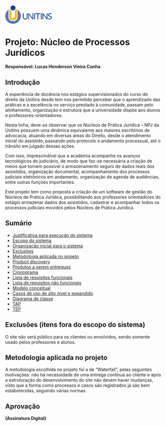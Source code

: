 <img src="https://github.com/LucasHenderson/Engenharia_De_Software2_LucasH/blob/main/imgs/unitins.png" style="width: 150px;"></img>

# Projeto: Núcleo de Processos Jurídicos
**Responsável: Lucas Henderson Vieira Cunha**

## Introdução
<p>A experiência de docência nos estágios supervisionados do curso de direito da Unitins desde tem nos permitido perceber que o aprendizado das práticas e a excelência no serviço prestado à comunidade, passam pelo alinhamento, organização e estrutura que a universidade dispõe aos alunos e professores-orientadores.</p> 
<p>Nesta linha, deve-se observar que os Núcleos de Prática Jurídica – NPJ da Unitins possuem uma dinâmica equivalente aos maiores escritórios de advocacia, atuando em diversas áreas do Direito, desde o atendimento inicial do assistido, passando pelo protocolo e andamento processual, até o trânsito em julgado dessas ações.</> 
<p>Com isso, imprescindível que a academia acompanhe os avanços tecnológicos do judiciário, de modo que faz-se necessária a criação de meios que tornem possível o armazenamento seguro de dados reais dos assistidos, organização documental, acompanhamento dos processos judiciais eletrônicos em andamento, organização de agenda de audiências, entre outras funções importantes.</p>
<p>Este projeto tem como proposta a criação de um software de gestão do Núcleos de Prática Jurídica, possibilitando aos professores orientadores do estágio armazenar dados dos assistidos, cadastrar e acompanhar todos os processos judiciais movidos pelos Núcleos de Prática Jurídica.</p>

## Sumário
* <a href="https://github.com/LucasHenderson/Engenharia_De_Software2_LucasH/blob/main/principal/justificativa.md">Justificativa para execução do sistema</a>
* <a href="https://github.com/LucasHenderson/Engenharia_De_Software2_LucasH/blob/main/principal/escopo.md">Escopo do sistema</a>
* <a href="https://github.com/LucasHenderson/Engenharia_De_Software2_LucasH/blob/main/principal/organizacao.md">Organização inicial para o sistema</a>
* <a href="https://github.com/LucasHenderson/Engenharia_De_Software2_LucasH/blob/main/principal/exclusoes.md">Exclusões</a>
* <a href="https://github.com/LucasHenderson/Engenharia_De_Software2_LucasH/blob/main/principal/metodologia.md">Metodologia aplicada no projeto</a>
* <a href="https://github.com/LucasHenderson/Engenharia_De_Software2_LucasH/blob/main/principal/product-discovery.md">Product discovery</a>
* <a href="https://github.com/LucasHenderson/Engenharia_De_Software2_LucasH/blob/main/principal/produtos.md">Produtos a serem entregues</a>
* <a href="https://github.com/LucasHenderson/Engenharia_De_Software2_LucasH/blob/main/principal/cronograma.md">Cronograma</a>
* <a href="https://github.com/LucasHenderson/Engenharia_De_Software2_LucasH/blob/main/principal/listaReqFun.md">Lista de requisitos funcionais</a>
* <a href="https://github.com/LucasHenderson/Engenharia_De_Software2_LucasH/blob/main/principal/listaReqNaoFun.md">Lista de requisitos não funcionais</a>
* <a href="">Modelo conceitual</a>
* <a href="https://github.com/LucasHenderson/Engenharia_De_Software2_LucasH/blob/main/principal/casos-alto-expandido.md">Casos de uso de alto nível e expandido</a>
* <a href="">Diagrama de classe</a>
* <a href="">TAP</a>
* <a href="">TEP</a>

## Exclusões (itens fora do escopo do sistema)
<p>O site não será público para os clientes ou envolvidos, sendo somente usado pelos professores e alunos.</p>


## Metodologia aplicada no projeto
	
<p>A metodologia escolhida no projeto foi a de “Waterfall”, pelas seguintes motivações: não há necessidade de uma entrega contínua ao cliente e após a estruturação do desenvolvimento do site não devem haver mudanças, visto que a forma como processos e casos são registrados já são bem estabelecidas, seguindo várias normas.</p>


## Aprovação

______(Assinatura Digital)______

